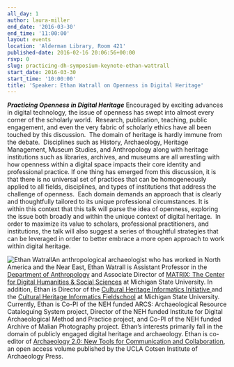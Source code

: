 ```yaml
---
all_day: 1
author: laura-miller
end_date: '2016-03-30'
end_time: '11:00:00'
layout: events
location: 'Alderman Library, Room 421'
published-date: 2016-02-16 20:06:56+00:00
rsvp: 0
slug: practicing-dh-symposium-keynote-ethan-wattrall
start_date: 2016-03-30
start_time: '10:00:00'
title: 'Speaker: Ethan Watrall on Openness in Digital Heritage'
---
```


**_Practicing Openness in Digital Heritage_**
Encouraged by exciting advances in digital technology, the issue of openness has swept into almost every corner of the scholarly world.  Research, publication, teaching, public engagement, and even the very fabric of scholarly ethics have all been touched by this discussion.  The domain of heritage is hardly immune from the debate.  Disciplines such as History, Archaeology, Heritage Management, Museum Studies, and Anthropology along with heritage institutions such as libraries, archives, and museums are all wrestling with how openness within a digital space impacts their core identity and professional practice.
If one thing has emerged from this discussion, it is that there is no universal set of practices that can be homogeneously applied to all fields, disciplines, and types of institutions that address the challenge of openness.  Each domain demands an approach that is clearly and thoughtfully tailored to its unique professional circumstances.
It is within this context that this talk will parse the idea of openness, exploring the issue both broadly and within the unique context of digital heritage.  In order to maximize its value to scholars, professional practitioners, and institutions, the talk will also suggest a series of thoughtful strategies that can be leveraged in order to better embrace a more open approach to work within digital heritage.

![Ethan Watrall](http://static.scholarslab.org/wp-content/uploads/2016/02/EWatrall_sm-110x110.jpg)An anthropological archaeologist who has worked in North America and the Near East, Ethan Watrall is Assistant Professor in the [Department of Anthropology](http://anthropology.msu.edu) and Associate Director of [MATRIX: The Center for Digital Humanities & Social Sciences](http://matrix.msu.edu) at Michigan State University. In addition, Ethan is Director of the [Cultural Heritage Informatics Initiative ](http://chi.anthropology.msu.edu)and the [Cultural Heritage Informatics Fieldschool](http://chi.anthropology.msu.edu/fieldschool) at Michigan State University.  Currently, Ethan is Co-PI of the NEH funded ARCS: Archaeological Resource Cataloguing System project, Director of the NEH funded Institute for Digital Archaeological Method and Practice project, and Co-PI of the NEH funded Archive of Malian Photography project. Ethan’s interests primarily fall in the domain of publicly engaged digital heritage and archaeology. Ethan is co-editor of [Archaeology 2.0: New Tools for Communication and Collaboration](https://escholarship.org/uc/item/1r6137tb), an open access volume published by the UCLA Cotsen Institute of Archaeology Press.
